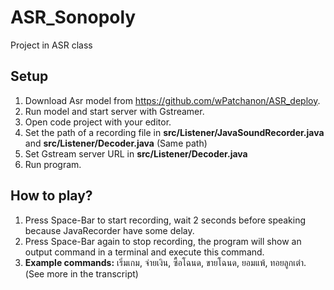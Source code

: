 # ASR_Sonopoly
Project in ASR class

## Setup
  1. Download Asr model from https://github.com/wPatchanon/ASR_deploy.
  2. Run model and start server with Gstreamer.
  3. Open code project with your editor.
  4. Set the path of a recording file in **src/Listener/JavaSoundRecorder.java** and **src/Listener/Decoder.java** (Same path)
  5. Set Gstream server URL in **src/Listener/Decoder.java**
  6. Run program.

## How to play?
  1. Press Space-Bar to start recording, wait 2 seconds before speaking because JavaRecorder have some delay.
  2. Press Space-Bar again to stop recording, the program will show an output command in a terminal and execute this command.
  3. **Example commands:** เริ่มเกม, จ่ายเงิน, ซื้อโฉนด, ขายโฉนด, ยอมแพ้, ทอยลูกเต๋า. (See more in the transcript)
